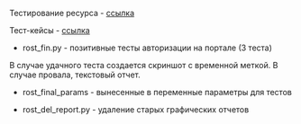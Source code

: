 Тестирование ресурса - [ссылка](https://b2c.passport.rt.ru)

Тест-кейсы - [ссылка](https://docs.google.com/spreadsheets/d/17b2Dn4dsE4vT4mmpT3PP4MRUA3f35Ya9UeB_WdHb9EY/edit#gid=0)

* rost_fin.py - позитивные тесты авторизации на портале (3 теста)

В случае удачного теста создается скриншот с временной меткой. В случае провала, текстовый отчет. 

* rost_final_params - вынесенные в переменные параметры для тестов

* rost_del_report.py - удаление старых графических отчетов